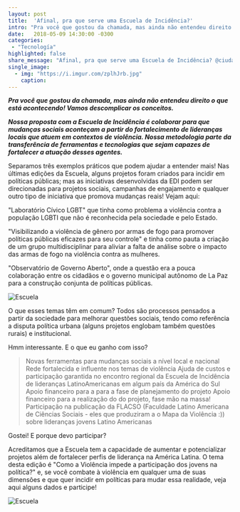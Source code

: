 ```yaml
---
layout: post
title:  'Afinal, pra que serve uma Escuela de Incidência?'
intro: "Pra você que gostou da chamada, mas ainda não entendeu direito o que está acontecendo! Vamos descomplicar os conceitos."
date:   2018-05-09 14:30:00 -0300
categories:
 - "Tecnología"
highlighted: false
share_message: "Afinal, pra que serve uma Escuela de Incidência? @ciudadanoi nos cuenta"
single_image:
  - img: "https://i.imgur.com/zplhJrb.jpg"
    caption:
---
```

***Pra você que gostou da chamada, mas ainda não entendeu direito o que está acontecendo! Vamos descomplicar os conceitos.***

***Nossa proposta com a Escuela de Incidência é colaborar para que mudanças sociais aconteçam a partir do fortalecimento de lideranças locais que atuem em contextos de violência.  Nossa metodologia parte da transferência de ferramentas e tecnologias que sejam capazes de fortalecer a atuação desses agentes.***


Separamos três exemplos práticos que podem ajudar a entender mais! Nas últimas edições da Escuela, alguns projetos foram criados para incidir em políticas públicas; mas as iniciativas desenvolvidas da EDI podem ser direcionadas para projetos sociais, campanhas de engajamento e qualquer outro tipo de iniciativa que promova mudanças reais! Vejam aqui:

"Laboratório Cívico LGBT" que tinha como problema a violência contra a população LGBTI que não é reconhecida pela sociedade e pelo Estado.

 "Visibilizando a violência de gênero por armas de fogo para promover políticas públicas eficazes para seu controle" e tinha como pauta a criação de um grupo multidisciplinar para aliviar a falta de análise sobre o impacto das armas de fogo na violência contra as mulheres. 

"Observatório de Governo Aberto", onde a questão era a pouca colaboração entre os cidadãos e o governo municipal autônomo de La Paz para a construção conjunta de políticas públicas.

![Escuela](https://i.imgur.com/uewnale.jpg "Escuela")

O que esses temas têm em comum? Todos são processos pensados a partir da sociedade para melhorar questões sociais, tendo como referência a disputa política urbana (alguns projetos englobam também questões rurais)  e institucional.

Hmm interessante. E o que eu ganho com isso?

> Novas ferramentas para mudanças sociais a nível local e nacional
> Rede fortalecida e influente nos temas de violência 
> Ajuda de custos e participação garantida no encontro regional da Escuela de Incidência de lideranças LatinoAmericanas em algum país da América do Sul 
> Apoio financeiro para a para a fase de planejamento do projeto 
> Apoio financeiro para a realização do do projeto, fase mão na massa!
> Participação na publicação da FLACSO (Faculdade Latino Americana de Ciências Sociais - eles que produziram a o Mapa da Violência :)) sobre lideranças jovens Latino Americanas 

Gostei! E porque devo participar?

Acreditamos que a Escuela tem a capacidade de aumentar e potencializar projetos além de fortalecer perfis de liderança na América Latina. O tema desta edição é "Como a Violência impede a participação dos jovens na política?" e, se você combate à violência em qualquer uma de suas dimensões e que quer incidir em políticas para mudar essa realidade, veja aqui alguns dados e participe! 


![Escuela](https://i.imgur.com/AKfhq4v.jpg "Escuela")

